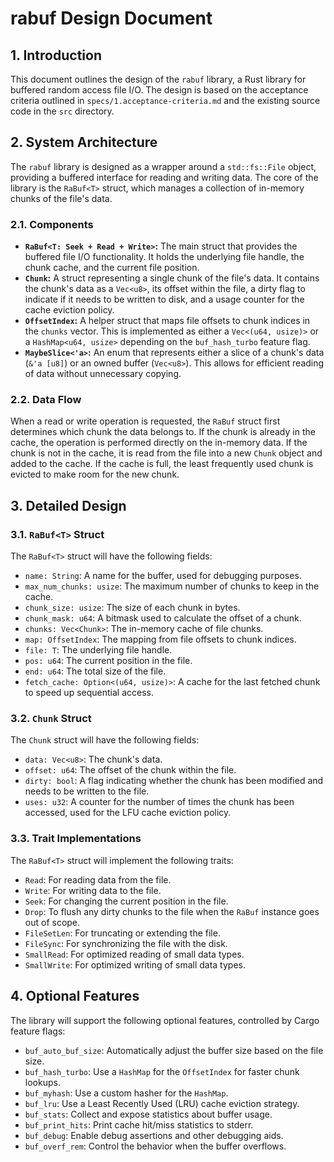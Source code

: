 # rabuf Design Document

## 1. Introduction

This document outlines the design of the `rabuf` library, a Rust library for buffered random access file I/O. The design is based on the acceptance criteria outlined in `specs/1.acceptance-criteria.md` and the existing source code in the `src` directory.

## 2. System Architecture

The `rabuf` library is designed as a wrapper around a `std::fs::File` object, providing a buffered interface for reading and writing data. The core of the library is the `RaBuf<T>` struct, which manages a collection of in-memory chunks of the file's data.

### 2.1. Components

*   **`RaBuf<T: Seek + Read + Write>`:** The main struct that provides the buffered file I/O functionality. It holds the underlying file handle, the chunk cache, and the current file position.
*   **`Chunk`:** A struct representing a single chunk of the file's data. It contains the chunk's data as a `Vec<u8>`, its offset within the file, a dirty flag to indicate if it needs to be written to disk, and a usage counter for the cache eviction policy.
*   **`OffsetIndex`:** A helper struct that maps file offsets to chunk indices in the `chunks` vector. This is implemented as either a `Vec<(u64, usize)>` or a `HashMap<u64, usize>` depending on the `buf_hash_turbo` feature flag.
*   **`MaybeSlice<'a>`:** An enum that represents either a slice of a chunk's data (`&'a [u8]`) or an owned buffer (`Vec<u8>`). This allows for efficient reading of data without unnecessary copying.

### 2.2. Data Flow

When a read or write operation is requested, the `RaBuf` struct first determines which chunk the data belongs to. If the chunk is already in the cache, the operation is performed directly on the in-memory data. If the chunk is not in the cache, it is read from the file into a new `Chunk` object and added to the cache. If the cache is full, the least frequently used chunk is evicted to make room for the new chunk.

## 3. Detailed Design

### 3.1. `RaBuf<T>` Struct

The `RaBuf<T>` struct will have the following fields:

*   `name: String`: A name for the buffer, used for debugging purposes.
*   `max_num_chunks: usize`: The maximum number of chunks to keep in the cache.
*   `chunk_size: usize`: The size of each chunk in bytes.
*   `chunk_mask: u64`: A bitmask used to calculate the offset of a chunk.
*   `chunks: Vec<Chunk>`: The in-memory cache of file chunks.
*   `map: OffsetIndex`: The mapping from file offsets to chunk indices.
*   `file: T`: The underlying file handle.
*   `pos: u64`: The current position in the file.
*   `end: u64`: The total size of the file.
*   `fetch_cache: Option<(u64, usize)>`: A cache for the last fetched chunk to speed up sequential access.

### 3.2. `Chunk` Struct

The `Chunk` struct will have the following fields:

*   `data: Vec<u8>`: The chunk's data.
*   `offset: u64`: The offset of the chunk within the file.
*   `dirty: bool`: A flag indicating whether the chunk has been modified and needs to be written to the file.
*   `uses: u32`: A counter for the number of times the chunk has been accessed, used for the LFU cache eviction policy.

### 3.3. Trait Implementations

The `RaBuf<T>` struct will implement the following traits:

*   `Read`: For reading data from the file.
*   `Write`: For writing data to the file.
*   `Seek`: For changing the current position in the file.
*   `Drop`: To flush any dirty chunks to the file when the `RaBuf` instance goes out of scope.
*   `FileSetLen`: For truncating or extending the file.
*   `FileSync`: For synchronizing the file with the disk.
*   `SmallRead`: For optimized reading of small data types.
*   `SmallWrite`: For optimized writing of small data types.

## 4. Optional Features

The library will support the following optional features, controlled by Cargo feature flags:

*   `buf_auto_buf_size`: Automatically adjust the buffer size based on the file size.
*   `buf_hash_turbo`: Use a `HashMap` for the `OffsetIndex` for faster chunk lookups.
*   `buf_myhash`: Use a custom hasher for the `HashMap`.
*   `buf_lru`: Use a Least Recently Used (LRU) cache eviction strategy.
*   `buf_stats`: Collect and expose statistics about buffer usage.
*   `buf_print_hits`: Print cache hit/miss statistics to stderr.
*   `buf_debug`: Enable debug assertions and other debugging aids.
*   `buf_overf_rem`: Control the behavior when the buffer overflows.
